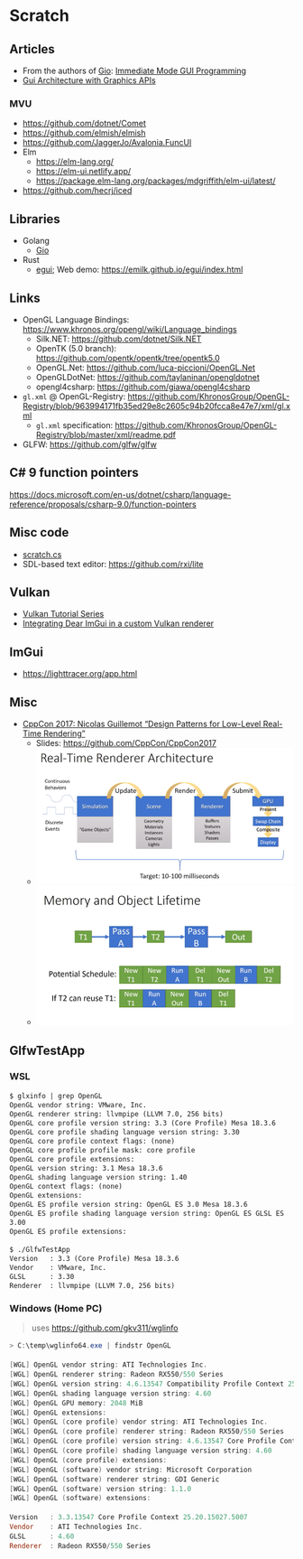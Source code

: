 # Scratch

## Articles

* From the authors of [Gio](https://gioui.org/): [Immediate Mode GUI Programming](https://eliasnaur.com/blog/immediate-mode-gui-programming)
* [Gui Architecture with Graphics APIs](https://alain.xyz/blog/gui-architecture-with-graphics-apis)

### MVU

* <https://github.com/dotnet/Comet>
* <https://github.com/elmish/elmish>
* <https://github.com/JaggerJo/Avalonia.FuncUI>
* Elm
  * <https://elm-lang.org/>
  * <https://elm-ui.netlify.app/>
  * <https://package.elm-lang.org/packages/mdgriffith/elm-ui/latest/>
* <https://github.com/hecrj/iced>

## Libraries

* Golang
  * [Gio](https://gioui.org/)
* Rust
  * [egui](https://github.com/emilk/egui); Web demo: <https://emilk.github.io/egui/index.html>

## Links

* OpenGL Language Bindings: <https://www.khronos.org/opengl/wiki/Language_bindings>
  * Silk.NET: <https://github.com/dotnet/Silk.NET>
  * OpenTK (5.0 branch): <https://github.com/opentk/opentk/tree/opentk5.0>
  * OpenGL.Net: <https://github.com/luca-piccioni/OpenGL.Net>
  * OpenGLDotNet: <https://github.com/taylaninan/opengldotnet>
  * opengl4csharp: <https://github.com/giawa/opengl4csharp>
* `gl.xml` @ OpenGL-Registry: <https://github.com/KhronosGroup/OpenGL-Registry/blob/963994171fb35ed29e8c2605c94b20fcca8e47e7/xml/gl.xml>
  * `gl.xml` specification: <https://github.com/KhronosGroup/OpenGL-Registry/blob/master/xml/readme.pdf>
* GLFW: <https://github.com/glfw/glfw>

## C# 9 function pointers

<https://docs.microsoft.com/en-us/dotnet/csharp/language-reference/proposals/csharp-9.0/function-pointers>

## Misc code

* [scratch.cs](./scratch.cs)
* SDL-based text editor: <https://github.com/rxi/lite>

## Vulkan

* [Vulkan Tutorial Series](https://vulkan-tutorial.com/Introduction)
* [Integrating Dear ImGui in a custom Vulkan renderer](https://frguthmann.github.io/posts/vulkan_imgui/)

## ImGui

* <https://lighttracer.org/app.html>

## Misc

* [CppCon 2017: Nicolas Guillemot “Design Patterns for Low-Level Real-Time Rendering”](https://www.youtube.com/watch?v=mdPeXJ0eiGc)
  * Slides: <https://github.com/CppCon/CppCon2017>
  * ![1](./images/cppcon-2017-1.png)
  * ![2](./images/cppcon-2017-2.png)

## GlfwTestApp

### WSL

```shell
$ glxinfo | grep OpenGL
OpenGL vendor string: VMware, Inc.
OpenGL renderer string: llvmpipe (LLVM 7.0, 256 bits)
OpenGL core profile version string: 3.3 (Core Profile) Mesa 18.3.6
OpenGL core profile shading language version string: 3.30
OpenGL core profile context flags: (none)
OpenGL core profile profile mask: core profile
OpenGL core profile extensions:
OpenGL version string: 3.1 Mesa 18.3.6
OpenGL shading language version string: 1.40
OpenGL context flags: (none)
OpenGL extensions:
OpenGL ES profile version string: OpenGL ES 3.0 Mesa 18.3.6
OpenGL ES profile shading language version string: OpenGL ES GLSL ES 3.00
OpenGL ES profile extensions:

$ ./GlfwTestApp
Version   : 3.3 (Core Profile) Mesa 18.3.6
Vendor    : VMware, Inc.
GLSL      : 3.30
Renderer  : llvmpipe (LLVM 7.0, 256 bits)
```

### Windows (Home PC)

> uses <https://github.com/gkv311/wglinfo>


```ps1
> C:\temp\wglinfo64.exe | findstr OpenGL

[WGL] OpenGL vendor string: ATI Technologies Inc.
[WGL] OpenGL renderer string: Radeon RX550/550 Series
[WGL] OpenGL version string: 4.6.13547 Compatibility Profile Context 25.20.15027.5007
[WGL] OpenGL shading language version string: 4.60
[WGL] OpenGL GPU memory: 2048 MiB
[WGL] OpenGL extensions:
[WGL] OpenGL (core profile) vendor string: ATI Technologies Inc.
[WGL] OpenGL (core profile) renderer string: Radeon RX550/550 Series
[WGL] OpenGL (core profile) version string: 4.6.13547 Core Profile Context 25.20.15027.5007
[WGL] OpenGL (core profile) shading language version string: 4.60
[WGL] OpenGL (core profile) extensions:
[WGL] OpenGL (software) vendor string: Microsoft Corporation
[WGL] OpenGL (software) renderer string: GDI Generic
[WGL] OpenGL (software) version string: 1.1.0
[WGL] OpenGL (software) extensions:

Version   : 3.3.13547 Core Profile Context 25.20.15027.5007
Vendor    : ATI Technologies Inc.
GLSL      : 4.60
Renderer  : Radeon RX550/550 Series
```
